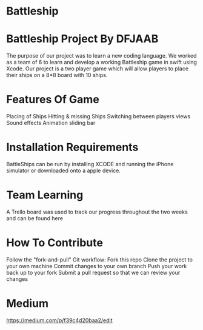 # Battleship

# Battleship Project By DFJAAB
The purpose of our project was to learn a new coding language. We worked as a team of 6 to learn and develop a working Battleship game in swift using Xcode.
Our project is a two player game which will allow players to place their ships on a 8*8 board with 10 ships.

# Features Of Game
Placing of Ships Hitting & missing Ships Switching between players views Sound effects Animation sliding bar

# Installation Requirements
BattleShips can be run by installing XCODE and running the iPhone simulator or downloaded onto a apple device.

# Team Learning
A Trello board was used to track our progress throughout the two weeks and can be found here

# How To Contribute
Follow the "fork-and-pull" Git workflow:
Fork this repo
Clone the project to your own machine
Commit changes to your own branch
Push your work back up to your fork
Submit a pull request so that we can review your changes

# Medium

https://medium.com/p/f39c4d20baa2/edit
